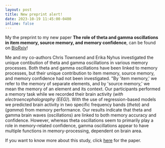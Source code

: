 ```yaml
---
layout: post
title: New preprint alert!
date: 2023-10-19 11:45:00-0400
inline: false
---
```


My the preprint to my new paper <b>The role of theta and gamma oscillations in item memory, source memory, and memory confidence</b>, can be found on <a href="https://doi.org/10.1101/2023.10.18.562880">BioRxiv</a>!

Me and my co-authors Chris Townsend and Erika Nyhus investigated the unique contibution of theta and gamma oscillations in various memory processes. Both theta and gamma oscillations have been linked to memory processes, but their unique contribution to item memory, source memory, and memory confidence had not been investigated. "By 'item memory,' we refer to the memory of separate elements, and by 'source memory,' we mean the memory of an element and its context. Our participants performed a memory task while we recorded their brain activity (<i>with electroencephalography (EEG)</i>). With the use of regression-based models we predicted brain activity in two specific frequency bands (<i>theta</i>) and (<i>gamma</i>) from memory performance. Our results indicate that theta and gamma brain waves (oscillations) are linked to both memory accuracy and confidence. However, whereas theta oscillations seem to primarily play a role in memory-related confidence, gamma oscillations appear to have multiple functions in memory-processing, dependent on brain area.

If you want to know more about this study, click <a href="https://doi.org/10.1101/2023.10.18.562880">here</a> for the paper.



